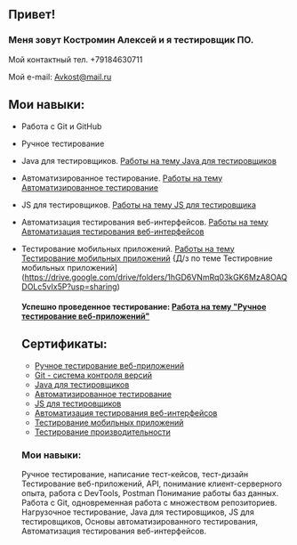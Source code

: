 ## Привет!

### Меня зовут Костромин Алексей и я тестировщик ПО.
Мой контактный тел. +79184630711

Мой e-mail: Avkost@mail.ru
## Мои навыки:
* Работа с Git и GitHub
* Ручное тестирование
* Java для тестировщиков. [Работы на тему Java для тестировщиков](https://github.com/stars/AlexeyKost/lists/java)
* Автоматизированное тестирование. [Работы на тему Автоматизированное тестирование](https://github.com/stars/AlexeyKost/lists/automated-testing)
* JS для тестировщиков. [Работы на тему JS для тестировщика](https://github.com/AlexeyKost/bjs-2-homeworks)
* Автоматизация тестирования веб-интерфейсов. [Работы на тему Автоматизация тестирования веб-интерфейсов](https://github.com/stars/AlexeyKost/lists/automation-of-web-interface-test)
* Тестирование мобильных приложений. [Работы на тему Тестирование мобильных приложений](https://github.com/stars/AlexeyKost/lists/mobile-application-testing) {Д/з по теме Тестировние мобильных приложений](https://drive.google.com/drive/folders/1hGD6VNmRq03kGK6MzA8OAQDOLc5vIx5P?usp=sharing)
  #### Успешно проведенное тестирование: [Работа на тему "Ручное тестирование веб-приложений"](https://docs.google.com/spreadsheets/d/1BjioTJM5VhfHsddf-4Q5uy8YZ4kS16VjmQets0w4GiQ/edit#gid=0)

  ## Сертификаты:
  * [Ручное тестирование веб-приложений](https://github.com/AlexeyKost/AlexeyKost/blob/ff3d5b14524bae7dd300969c88137748fff08dac/%D0%A1%D0%B5%D1%80%D1%82%D0%B8%D1%84%D0%B8%D0%BA%D0%B0%D1%82%20%D1%80%D1%83%D1%87%D0%BD%D0%BE%D0%B5%20%D1%82%D0%B5%D1%81%D1%82%D0%B8%D1%80%D0%BE%D0%B2%D0%B0%D0%BD%D0%B8%D0%B5.jpg)
  * [Git - система контроля версий](https://github.com/AlexeyKost/AlexeyKost/blob/ff3d5b14524bae7dd300969c88137748fff08dac/%D0%A1%D0%B5%D1%80%D1%82%D0%B8%D1%84%D0%B8%D0%BA%D0%B0%D1%82%20Git.jpg)
  * [Java для тестировщиков](https://github.com/AlexeyKost/AlexeyKost/blob/ff3d5b14524bae7dd300969c88137748fff08dac/%D0%A1%D0%B5%D1%80%D1%82%D0%B8%D1%84%D0%B8%D0%BA%D0%B0%D1%82%20Java.jpg)
  * [Автоматизированное тестирование](https://github.com/AlexeyKost/AlexeyKost/blob/b14548d7184490911ee2be3d9272c11d83beb12e/%D0%A1%D0%B5%D1%80%D1%82%D0%B8%D1%84%D0%B8%D0%BA%D0%B0%D1%82%20%D1%80%D1%83%D1%87%D0%BD%D0%BE%D0%B5%20%D1%82%D0%B5%D1%81%D1%82%D0%B8%D1%80%D0%BE%D0%B2%D0%B0%D0%BD%D0%B8%D0%B5.jpg)
  * [JS для тестировщиков](https://github.com/AlexeyKost/AlexeyKost/blob/main/%D0%A1%D0%B5%D1%80%D1%82%D0%B8%D1%84%D0%B8%D0%BA%D0%B0%D1%82%20JS.pdf)
  * [Автоматизация тестирования веб-интерфейсов](https://github.com/AlexeyKost/AlexeyKost/blob/main/%D0%A1%D0%B5%D1%80%D1%82%D0%B8%D1%84%D0%B8%D0%BA%D0%B0%D1%82%20%D0%B0%D0%B2%D1%82%D0%BE%D0%BC%D0%B0%D1%82%D0%B8%D0%B7%D0%B0%D1%86%D0%B8%D1%8F%20%D1%82%D0%B5%D1%81%D1%82%D0%B8%D1%80%D0%BE%D0%B2%D0%B0%D0%BD%D0%B8%D1%8F%20%D0%B2%D0%B5%D0%B1-%D0%B8%D0%BD%D1%82%D0%B5%D1%80%D1%84%D0%B5%D0%B9%D1%81%D0%BE%D0%B2.jpg)
  * [Тестирование мобильных приложений](https://github.com/AlexeyKost/AlexeyKost/blob/main/%D0%A1%D0%B5%D1%80%D1%82%D0%B8%D1%84%D0%B8%D0%BA%D0%B0%D1%82%20%D0%A2%D0%B5%D1%81%D1%82%D0%B8%D1%80%D0%BE%D0%B2%D0%B0%D0%BD%D0%B8%D0%B5%20%D0%BC%D0%BE%D0%B1%D0%B8%D0%BB%D1%8C%D0%BD%D1%8B%D1%85%20%D0%BF%D1%80%D0%B8%D0%BB%D0%BE%D0%B6%D0%B5%D0%BD%D0%B8%D0%B9.pdf)
  * [Тестирование производительности](https://github.com/AlexeyKost/AlexeyKost/blob/main/%D0%A1%D0%B5%D1%80%D1%82%D0%B8%D1%84%D0%B8%D0%BA%D0%B0%D1%82%20%D0%9D%D0%A2.JPG)
    
  ### Мои навыки:
  Ручное тестирование, написание тест-кейсов, тест-дизайн Тестирование веб-приложений, API, понимание клиент-серверного опыта, работа с DevTools, Postman Понимание работы баз данных. Работа с Git, одновременная работа с множеством репозиториев. Нагрузочное тестирование, Java для тестировщиков, JS для тестировщиков, Основы автоматизированного тестирования, Автоматизация тестирования веб-интерфейсов.
